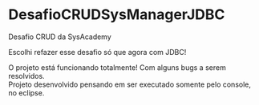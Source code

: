 # DesafioCRUDSysManagerJDBC
Desafio CRUD da SysAcademy

Escolhi refazer esse desafio só que agora com JDBC!

O projeto está funcionando totalmente! Com alguns bugs a serem resolvidos.
<br> Projeto desenvolvido pensando em ser executado somente pelo console, no eclipse.
